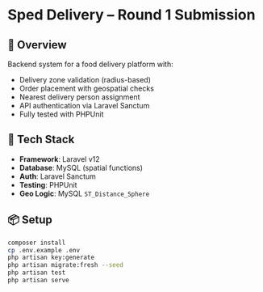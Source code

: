 # Sped Delivery – Round 1 Submission

## 🚀 Overview
Backend system for a food delivery platform with:
- Delivery zone validation (radius-based)
- Order placement with geospatial checks
- Nearest delivery person assignment
- API authentication via Laravel Sanctum
- Fully tested with PHPUnit

## 🔧 Tech Stack
- **Framework**: Laravel v12
- **Database**: MySQL (spatial functions)
- **Auth**: Laravel Sanctum
- **Testing**: PHPUnit
- **Geo Logic**: MySQL `ST_Distance_Sphere`

## 📦 Setup

```bash
composer install
cp .env.example .env
php artisan key:generate
php artisan migrate:fresh --seed
php artisan test
php artisan serve
